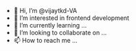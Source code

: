 - 👋 Hi, I’m @vijaytkd-VA
- 👀 I’m interested in frontend development
- 🌱 I’m currently learning ...
- 💞️ I’m looking to collaborate on ...
- 📫 How to reach me ...

<!---
vijaytkd-VA/vijaytkd-VA is a ✨ special ✨ repository because its `README.md` (this file) appears on your GitHub profile.
You can click the Preview link to take a look at your changes.
--->
